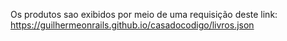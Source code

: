 Os produtos sao exibidos por meio de uma requisição deste link: https://guilhermeonrails.github.io/casadocodigo/livros.json
